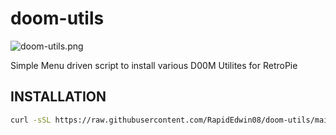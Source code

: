 # doom-utils
![doom-utils.png](https://raw.githubusercontent.com/RapidEdwin08/doom-utils/doom-utils.png )

Simple Menu driven script to install various D00M Utilites for RetroPie

## INSTALLATION  

```bash
curl -sSL https://raw.githubusercontent.com/RapidEdwin08/doom-utils/main/doom-utils.sh  | bash  
```

